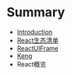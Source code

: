 # Summary

* [Introduction](README.md)
* [React生态清单](React_List.md)
* [ReactUIFrame](reactuiframe.md)
* [Keng](keng.md)
* React概览

